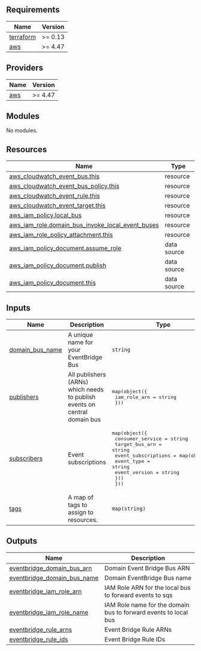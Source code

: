 <!-- BEGIN_TF_DOCS -->
## Requirements

| Name | Version |
|------|---------|
| <a name="requirement_terraform"></a> [terraform](#requirement\_terraform) | >= 0.13 |
| <a name="requirement_aws"></a> [aws](#requirement\_aws) | >= 4.47 |

## Providers

| Name | Version |
|------|---------|
| <a name="provider_aws"></a> [aws](#provider\_aws) | >= 4.47 |

## Modules

No modules.

## Resources

| Name | Type |
|------|------|
| [aws_cloudwatch_event_bus.this](https://registry.terraform.io/providers/hashicorp/aws/latest/docs/resources/cloudwatch_event_bus) | resource |
| [aws_cloudwatch_event_bus_policy.this](https://registry.terraform.io/providers/hashicorp/aws/latest/docs/resources/cloudwatch_event_bus_policy) | resource |
| [aws_cloudwatch_event_rule.this](https://registry.terraform.io/providers/hashicorp/aws/latest/docs/resources/cloudwatch_event_rule) | resource |
| [aws_cloudwatch_event_target.this](https://registry.terraform.io/providers/hashicorp/aws/latest/docs/resources/cloudwatch_event_target) | resource |
| [aws_iam_policy.local_bus](https://registry.terraform.io/providers/hashicorp/aws/latest/docs/resources/iam_policy) | resource |
| [aws_iam_role.domain_bus_invoke_local_event_buses](https://registry.terraform.io/providers/hashicorp/aws/latest/docs/resources/iam_role) | resource |
| [aws_iam_role_policy_attachment.this](https://registry.terraform.io/providers/hashicorp/aws/latest/docs/resources/iam_role_policy_attachment) | resource |
| [aws_iam_policy_document.assume_role](https://registry.terraform.io/providers/hashicorp/aws/latest/docs/data-sources/iam_policy_document) | data source |
| [aws_iam_policy_document.publish](https://registry.terraform.io/providers/hashicorp/aws/latest/docs/data-sources/iam_policy_document) | data source |
| [aws_iam_policy_document.this](https://registry.terraform.io/providers/hashicorp/aws/latest/docs/data-sources/iam_policy_document) | data source |

## Inputs

| Name | Description | Type | Default | Required |
|------|-------------|------|---------|:--------:|
| <a name="input_domain_bus_name"></a> [domain\_bus\_name](#input\_domain\_bus\_name) | A unique name for your EventBridge Bus | `string` | n/a | yes |
| <a name="input_publishers"></a> [publishers](#input\_publishers) | All publishers (ARNs) which needs to publish events on central domain bus | <pre>map(object({<br>    iam_role_arn = string<br>  }))</pre> | `{}` | no |
| <a name="input_subscribers"></a> [subscribers](#input\_subscribers) | Event subscriptions | <pre>map(object({<br>    consumer_service = string<br>    target_bus_arn   = string<br>    event_subscriptions = map(object({<br>      event_type    = string<br>      event_version = string<br>    }))<br>  }))</pre> | `{}` | no |
| <a name="input_tags"></a> [tags](#input\_tags) | A map of tags to assign to resources. | `map(string)` | `{}` | no |

## Outputs

| Name | Description |
|------|-------------|
| <a name="output_eventbridge_domain_bus_arn"></a> [eventbridge\_domain\_bus\_arn](#output\_eventbridge\_domain\_bus\_arn) | Domain Event Bridge Bus ARN |
| <a name="output_eventbridge_domain_bus_name"></a> [eventbridge\_domain\_bus\_name](#output\_eventbridge\_domain\_bus\_name) | Domain EventBridge Bus name |
| <a name="output_eventbridge_iam_role_arn"></a> [eventbridge\_iam\_role\_arn](#output\_eventbridge\_iam\_role\_arn) | IAM Role ARN for the local bus to forward events to sqs |
| <a name="output_eventbridge_iam_role_name"></a> [eventbridge\_iam\_role\_name](#output\_eventbridge\_iam\_role\_name) | IAM Role name for the domain bus to forward events to local bus |
| <a name="output_eventbridge_rule_arns"></a> [eventbridge\_rule\_arns](#output\_eventbridge\_rule\_arns) | Event Bridge Rule ARNs |
| <a name="output_eventbridge_rule_ids"></a> [eventbridge\_rule\_ids](#output\_eventbridge\_rule\_ids) | Event Bridge Rule IDs |
<!-- END_TF_DOCS -->